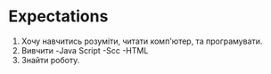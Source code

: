 # Expectations
1. Хочу навчитись розуміти, читати комп'ютер, та програмувати. 
2. Вивчити 
-Java Script
-Scc
-HTML
3. Знайти роботу.